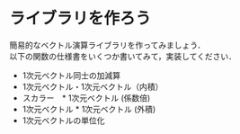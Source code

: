# ライブラリを作ろう
簡易的なベクトル演算ライブラリを作ってみましょう．  
以下の関数の仕様書をいくつか書いてみて，実装してください．

- 1次元ベクトル同士の加減算 
- 1次元ベクトル・1次元ベクトル（内積）
- スカラー　* 1次元ベクトル (係数倍)
- 1次元ベクトル * 1次元ベクトル (外積)
- 1次元ベクトルの単位化
